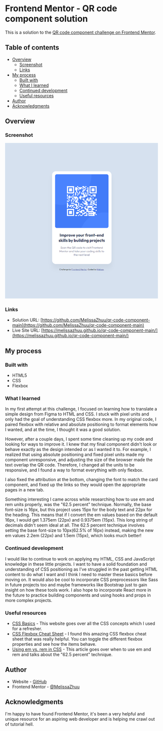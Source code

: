 # Frontend Mentor - QR code component solution

This is a solution to the [QR code component challenge on Frontend Mentor](https://www.frontendmentor.io/challenges/qr-code-component-iux_sIO_H).

## Table of contents

- [Overview](#overview)
  - [Screenshot](#screenshot)
  - [Links](#links)
- [My process](#my-process)
  - [Built with](#built-with)
  - [What I learned](#what-i-learned)
  - [Continued development](#continued-development)
  - [Useful resources](#useful-resources)
- [Author](#author)
- [Acknowledgments](#acknowledgments)

## Overview

### Screenshot

![](./images/updated-qr-code-screenshot.png)

### Links

- Solution URL: [https://github.com/MelissaZhuu/qr-code-component-main](https://github.com/MelissaZhuu/qr-code-component-main)
- Live Site URL: [https://melissazhuu.github.io/qr-code-component-main/](https://melissazhuu.github.io/qr-code-component-main/)

## My process

### Built with

- HTML5
- CSS
- Flexbox

### What I learned

In my first attempt at this challenge, I focused on learning how to translate a simple design from Figma to HTML and CSS. I stuck with pixel units and only had the goal of understanding CSS flexbox more. In my original code, I paired flexbox with relative and absolute positioning to format elements how I wanted, and at the time, I thought it was a good solution. 

However, after a couple days, I spent some time cleaning up my code and looking for ways to improve it. I knew that my final component didn't look or behave exactly as the design intended or as I wanted it to. For example, I realized that using absolute positioning and fixed pixel units made my component unresponsive, and adjusting the size of the browser made the text overlap the QR code. Therefore, I changed all the units to be responsive, and I found a way to format everything with only flexbox.

I also fixed the attribution at the bottom, changing the font to match the card component, and fixed up the links so they would open the appropriate pages in a new tab.

Something interesting I came across while researching how to use em and rem units properly, was the "62.5 percent" technique. Normally, the base font-size is 16px, but this project uses 15px for the body text and 22px for the heading. This means that if I convert the em values based on the default 16px, I would get 1.375em (22px) and 0.9375em (15px). This long string of decimals didn't seem ideal at all. The 62.5 percent technique involves setting the base font-size to 10px(62.5% of 16px) instead, making the new em values 2.2em (22px) and 1.5em (15px), which looks much better!

### Continued development

I would like to continue to work on applying my HTML, CSS and JavaScript knowledge in these little projects. I want to have a solid foundation and understanding of CSS positioning as I've struggled in the past getting HTML content to do what I want and I think I need to master these basics before moving on. It would also be cool to incorporate CSS preprocessors like Sass in future projects too and maybe frameworks like Bootstrap just to gain insight on how these tools work. I also hope to incorporate React more in the future to practice building components and using hooks and props in more complex projects.

### Useful resources

- [CSS Basics](https://web.dev/learn/css) - This website goes over all the CSS concepts which I used for a refresher.
- [CSS Flexbox Cheat Sheet](https://yoksel.github.io/flex-cheatsheet/#section-display) - I found this amazing CSS flexbox cheat sheet that was really helpful. You can toggle the different flexbox properties and see how the items behave.
- [Using em vs. rem in CSS](https://blog.logrocket.com/using-em-vs-rem-css/) - This article goes over when to use em and rem and talks about the "62.5 percent" technique.

## Author

- Website - [GitHub](https://github.com/MelissaZhuu)
- Frontend Mentor - [@MelissaZhuu](https://www.frontendmentor.io/profile/MelissaZhuu)

## Acknowledgments

I'm happy to have found Frontend Mentor, it's been a very helpful and unique resource for an aspiring web developer and is helping me crawl out of tutorial hell.
